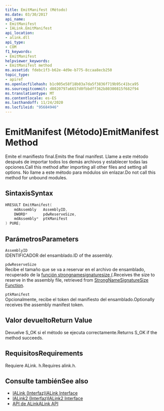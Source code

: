 ```yaml
---
title: EmitManifest (Método)
ms.date: 03/30/2017
api_name:
- EmitManifest
- IALink.EmitManifest
api_location:
- alink.dll
api_type:
- COM
f1_keywords:
- EmitManifest
helpviewer_keywords:
- EmitManifest method
ms.assetid: fdebc1f3-b62e-4d9e-b775-8ccaa8ecb250
topic_type:
- apiref
ms.openlocfilehash: b1c005e58f18b03a7da5f3836f719b95c41bca95
ms.sourcegitcommit: d8020797a6657d0fbbdff362b80300815f682f94
ms.translationtype: MT
ms.contentlocale: es-ES
ms.lasthandoff: 11/24/2020
ms.locfileid: "95684946"
---
```

# <a name="emitmanifest-method"></a><span data-ttu-id="cf075-102">EmitManifest (Método)</span><span class="sxs-lookup"><span data-stu-id="cf075-102">EmitManifest Method</span></span>

<span data-ttu-id="cf075-103">Emite el manifiesto final.</span><span class="sxs-lookup"><span data-stu-id="cf075-103">Emits the final manifest.</span></span> <span data-ttu-id="cf075-104">Llame a este método después de importar todos los demás archivos y establecer todas las opciones.</span><span class="sxs-lookup"><span data-stu-id="cf075-104">Call this method after importing all other files and setting all options.</span></span> <span data-ttu-id="cf075-105">No llame a este método para módulos sin enlazar.</span><span class="sxs-lookup"><span data-stu-id="cf075-105">Do not call this method for unbound modules.</span></span>  
  
## <a name="syntax"></a><span data-ttu-id="cf075-106">Sintaxis</span><span class="sxs-lookup"><span data-stu-id="cf075-106">Syntax</span></span>  
  
```cpp  
HRESULT EmitManifest(  
    mdAssembly   AssemblyID,  
    DWORD*       pdwReserveSize,  
    mdAssembly*  ptkManifest  
) PURE;  
```  
  
## <a name="parameters"></a><span data-ttu-id="cf075-107">Parámetros</span><span class="sxs-lookup"><span data-stu-id="cf075-107">Parameters</span></span>  

 `AssemblyID`  
 <span data-ttu-id="cf075-108">IDENTIFICADOR del ensamblado.</span><span class="sxs-lookup"><span data-stu-id="cf075-108">ID of the assembly.</span></span>  
  
 `pdwReserveSize`  
 <span data-ttu-id="cf075-109">Recibe el tamaño que se va a reservar en el archivo de ensamblado, recuperado de la [función strongnamesignaturesize (](../strong-naming/strongnamesignaturesize-function.md).</span><span class="sxs-lookup"><span data-stu-id="cf075-109">Receives the size to reserve in the assembly file, retrieved from [StrongNameSignatureSize Function](../strong-naming/strongnamesignaturesize-function.md).</span></span>  
  
 `ptkManifest`  
 <span data-ttu-id="cf075-110">Opcionalmente, recibe el token del manifiesto del ensamblado.</span><span class="sxs-lookup"><span data-stu-id="cf075-110">Optionally receives the assembly manifest token.</span></span>  
  
## <a name="return-value"></a><span data-ttu-id="cf075-111">Valor devuelto</span><span class="sxs-lookup"><span data-stu-id="cf075-111">Return Value</span></span>  

 <span data-ttu-id="cf075-112">Devuelve S_OK si el método se ejecuta correctamente.</span><span class="sxs-lookup"><span data-stu-id="cf075-112">Returns S_OK if the method succeeds.</span></span>  
  
## <a name="requirements"></a><span data-ttu-id="cf075-113">Requisitos</span><span class="sxs-lookup"><span data-stu-id="cf075-113">Requirements</span></span>  

 <span data-ttu-id="cf075-114">Requiere ALink. h.</span><span class="sxs-lookup"><span data-stu-id="cf075-114">Requires alink.h.</span></span>  
  
## <a name="see-also"></a><span data-ttu-id="cf075-115">Consulte también</span><span class="sxs-lookup"><span data-stu-id="cf075-115">See also</span></span>

- [<span data-ttu-id="cf075-116">IALink (Interfaz)</span><span class="sxs-lookup"><span data-stu-id="cf075-116">IALink Interface</span></span>](ialink-interface.md)
- [<span data-ttu-id="cf075-117">IALink2 (Interfaz)</span><span class="sxs-lookup"><span data-stu-id="cf075-117">IALink2 Interface</span></span>](ialink2-interface.md)
- [<span data-ttu-id="cf075-118">API de ALink</span><span class="sxs-lookup"><span data-stu-id="cf075-118">ALink API</span></span>](index.md)
